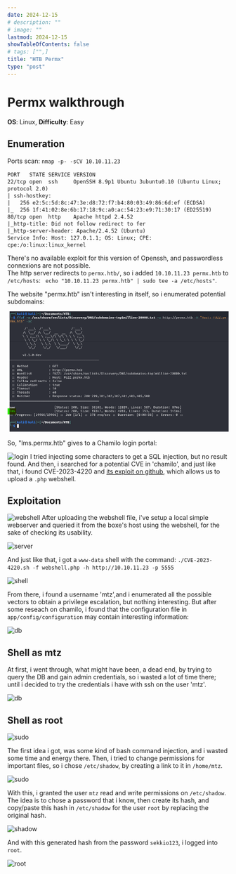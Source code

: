 ```yaml
---
date: 2024-12-15
# description: ""
# image: ""
lastmod: 2024-12-15
showTableOfContents: false
# tags: ["",]
title: "HTB Permx"
type: "post"
---
```



# Permx walkthrough
**OS**: Linux, **Difficulty**: Easy


## Enumeration


Ports scan: ```nmap -p- -sCV 10.10.11.23```
```
PORT   STATE SERVICE VERSION
22/tcp open  ssh     OpenSSH 8.9p1 Ubuntu 3ubuntu0.10 (Ubuntu Linux; protocol 2.0)
| ssh-hostkey: 
|   256 e2:5c:5d:8c:47:3e:d8:72:f7:b4:80:03:49:86:6d:ef (ECDSA)
|_  256 1f:41:02:8e:6b:17:18:9c:a0:ac:54:23:e9:71:30:17 (ED25519)
80/tcp open  http    Apache httpd 2.4.52
|_http-title: Did not follow redirect to fer
|_http-server-header: Apache/2.4.52 (Ubuntu)
Service Info: Host: 127.0.1.1; OS: Linux; CPE: cpe:/o:linux:linux_kernel
```


There's no available exploit for this version of Openssh, and passwordless connexions are not possible.\
The http server redirects to `permx.htb/`, so i added `10.10.11.23 permx.htb` to `/etc/hosts`: ``` echo "10.10.11.23 permx.htb" | sudo tee -a /etc/hosts"```.

The website "permx.htb" isn't interesting in itself, so i enumerated potential subdomains:

![subdom_enum](../../static/images/permx-walk/Screenshot-2024-10-04-231033.png)



So, "lms.permx.htb" gives to a Chamilo login portal:

![login](	images/permx-walk/Screenshot-2024-10-04-231601.png)
I tried injecting some characters to get a SQL injection, but no result found. And then, i searched for a potential CVE in 'chamilo', and just like that, i found CVE-2023-4220 and [its exploit on github](https://github.com/Ziad-Sakr/Chamilo-CVE-2023-4220-Exploit), which allows us to upload a `.php` webshell.





## Exploitation

![webshell](/images/permx-walk/Screenshot-2024-10-04-235544.png)
After uploading the webshell file, i've setup a local simple webserver and queried it from the boxe's host using the webshell, for the sake of checking its usability.

![server](/images/permx-walk/Screenshot-2024-10-05-001412.png)

And just like that, i got a `www-data` shell with the command: `./CVE-2023-4220.sh -f webshell.php -h http://10.10.11.23 -p 5555` 

![shell](/images/permx-walk/Screenshot-2024-10-05-021703.png)


From there, i found a username 'mtz',and i enumerated all the possible vectors to obtain a privilege escalation, but nothing interesting. But after some reseach on chamilo, i found that the configuration file in `app/config/configuration` may contain interesting information:

![db](/images/permx-walk/Screenshot-2024-10-05-142548.png)






## Shell as mtz

At first, i went through, what might have been, a dead end, by trying to query the DB and gain admin credentials, so i wasted a lot of time there; until i decided to try the credentials i have with ssh on the user 'mtz'.

![db](/images/permx-walk/Screenshot-2024-10-05-193120.png)






## Shell as root

![sudo](/images/permx-walk/Screenshot-2024-10-05-193250.png)

The first idea i got, was some kind of bash command injection, and i wasted some time and energy there. Then, i tried to change permissions for important files, so i chose `/etc/shadow`, by creating a link to it in `/home/mtz`.

![sudo](/images/permx-walk/Screenshot-2024-10-06-023812.png)

With this, i granted the user `mtz` read and write permissions on `/etc/shadow`. The idea is to chose a password that i know, then create its hash, and copy/paste this hash in `/etc/shadow` for the user `root` by replacing the original hash.

![shadow](/images/permx-walk/Screenshot-2024-10-06-032807.png)

And with this generated hash from the password `sekkio123`, i logged into `root`.

![root](/images/permx-walk/Screenshot-2024-10-06-140309.png)
